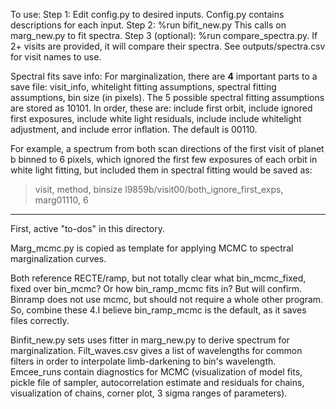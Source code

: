 To use:
Step 1: Edit config.py to desired inputs. Config.py contains descriptions for each input. 
Step 2: %run bifit_new.py
This calls on marg_new.py to fit spectra.
Step 3 (optional): %run compare_spectra.py. If 2+ visits are provided, it will compare their spectra. See outputs/spectra.csv for visit names to use.

Spectral fits save info: For marginalization, there are **4** important parts to a save file:
visit_info, whitelight fitting assumptions, spectral fitting assumptions, bin size (in pixels).
The 5 possible spectral fitting assumptions are stored as 10101. In order, these are: include first orbit, include ignored first exposures, include white light residuals, include include whitelight adjustment, and include error inflation. The default is 00110. 

For example, a spectrum from both scan directions of the first visit of planet b binned to 6 pixels, which ignored the first few exposures of each orbit in white light fitting, but included them in spectral fitting would be saved as:
>visit, method, binsize
>l9859b/visit00/both_ignore_first_exps, marg01110, 6

----------------------------------------------------------------------------------------------------
First, active "to-dos" in this directory.

Marg_mcmc.py is copied as template for applying MCMC to spectral marginalization curves.

Both reference RECTE/ramp, but not totally clear what bin_mcmc_fixed, fixed over bin_mcmc? Or how bin_ramp_mcmc fits in? But will confirm. Binramp does not use mcmc, but should not require a whole other program. So, combine these 4.I believe bin_ramp_mcmc is the default, as it saves files correctly.


Binfit_new.py sets uses fitter in marg_new.py to derive spectrum for marginalization. Filt_waves.csv gives a list of wavelengths for common filters in order to interpolate limb-darkening to bin's wavelength. Emcee_runs contain diagnostics for MCMC (visualization of model fits, pickle file of sampler, autocorrelation estimate and residuals for chains, visualization of chains, corner plot, 3 sigma ranges of parameters). 
